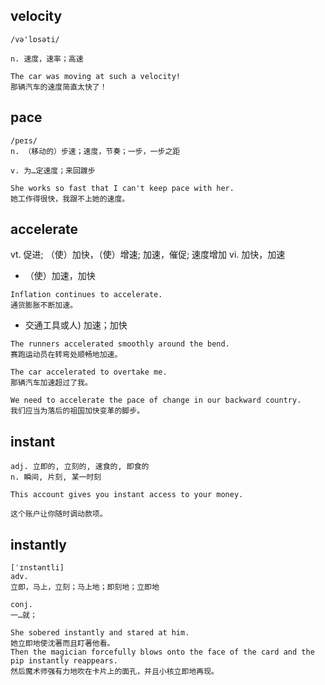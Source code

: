 ## velocity
```
/və'lɒsəti/

n. 速度，速率；高速

The car was moving at such a velocity!
那辆汽车的速度简直太快了！
```

## pace
```
/peɪs/
n. （移动的）步速；速度，节奏；一步，一步之距

v. 为…定速度；来回踱步

She works so fast that I can't keep pace with her.
她工作得很快，我跟不上她的速度。
```
## accelerate
vt. 促进; （使）加快，（使）增速; 加速，催促; 速度增加 vi. 加快，加速
- （使）加速，加快
```
Inflation continues to accelerate.
通货膨胀不断加速。
```
- 交通工具或人) 加速；加快
```
The runners accelerated smoothly around the bend.
赛跑运动员在转弯处顺畅地加速。

The car accelerated to overtake me.
那辆汽车加速超过了我。

We need to accelerate the pace of change in our backward country. 
我们应当为落后的祖国加快变革的脚步。
```

## instant
```
adj. 立即的, 立刻的, 速食的, 即食的
n. 瞬间, 片刻, 某一时刻

This account gives you instant access to your money.

这个账户让你随时调动款项。
```

## instantly
```
[ˈɪnstəntli]
adv.
立即，马上，立刻；马上地；即刻地；立即地

conj.
一…就；

She sobered instantly and stared at him.
她立即地使沈著而且盯著他看。
Then the magician forcefully blows onto the face of the card and the pip instantly reappears.
然后魔术师强有力地吹在卡片上的面孔，并且小核立即地再现。
```